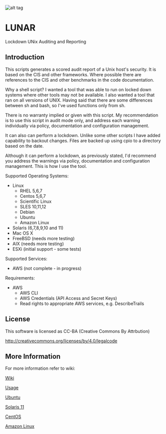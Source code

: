 ![alt tag](https://raw.githubusercontent.com/lateralblast/lunar/master/lunar.png)

LUNAR
=====

Lockdown UNix Auditing and Reporting

Introduction
------------

This scripts generates a scored audit report of a Unix host's security.
It is based on the CIS and other frameworks. Where possible there are
references to the CIS and other benchmarks in the code documentation.

Why a shell script? I wanted a tool that was able to run on locked down systems
where other tools may not be available. I also wanted a tool that ran on all
versions of UNIX. Having said that there are some differences between sh and
bash, so I've used functions only from sh.

There is no warranty implied or given with this script. My recommendation
is to use this script in audit mode only, and address each warning individually
via policy, documentation and configuration management.

It can also can perform a lockdown. Unlike some other scripts I have added
capability to backout changes. Files are backed up using cpio to a directory
based on the date.

Although it can perform a lockdown, as previously stated, I'd recommend you 
address the warnings via policy, documentation and configuration management.
This is how I use the tool.

Supported Operating Systems:

- Linux
  - RHEL 5,6,7
  - Centos 5,6,7
  - Scientific Linux
  - SLES 10,11,12
  - Debian
  - Ubuntu
  - Amazon Linux
- Solaris (6,7,8,9,10 and 11)
- Mac OS X
- FreeBSD (needs more testing)
- AIX (needs more testing)
- ESXi (initial support - some tests)

Supported Services:

- AWS (not complete - in progress)

Requirements:

- AWS 
  - AWS CLI
  - AWS Credentials (API Access and Secret Keys)
  - Read rights to appropriate AWS services, e.g. DescribeTrails

License
-------

This software is licensed as CC-BA (Creative Commons By Attrbution)

http://creativecommons.org/licenses/by/4.0/legalcode

More Information
----------------

For more information refer to wiki:

[Wiki](https://github.com/lateralblast/lunar/wiki)

[Usage](https://github.com/lateralblast/lunar/wiki/Usage)

[Ubuntu](https://github.com/lateralblast/lunar/wiki/Ubuntu)

[Solaris 11](https://github.com/lateralblast/lunar/wiki/Solaris_11)

[CentOS](https://github.com/lateralblast/lunar/wiki/CentOS)

[Amazon Linux](https://github.com/lateralblast/lunar/wiki/Amazon)
